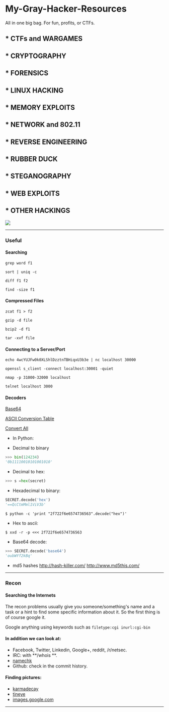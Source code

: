 # My-Gray-Hacker-Resources

All in one big bag. For fun, profits, or CTFs.


## * CTFs and WARGAMES
## * CRYPTOGRAPHY
## * FORENSICS
## * LINUX HACKING
## * MEMORY EXPLOITS
## * NETWORK and 802.11
## * REVERSE ENGINEERING
## * RUBBER DUCK
## * STEGANOGRAPHY
## * WEB EXPLOITS
## * OTHER HACKINGS




![](http://i.imgur.com/4WNqTJS.png)


---- 

### Useful

#### Searching
 
 
```
grep word f1
 
sort | uniq -c
 
diff f1 f2
 
find -size f1
```
 


 
#### Compressed Files
 
 
```
zcat f1 > f2
 
gzip -d file
 
bzip2 -d f1
 
tar -xvf file
```
 
 
 
#### Connecting to a Server/Port
 
```
echo 4wcYUJFw0k0XLShlDzztnTBHiqxU3b3e | nc localhost 30000
 
openssl s_client -connect localhost:30001 -quiet
 
nmap -p 31000-32000 localhost
 
telnet localhost 3000
```
 


#### Decoders

[Base64](http://www.base64decode.org)

[ASCII Conversion Table](http://defindit.com/ascii.html)

[Convert All](http://www.asciitohex.com/)


- In Python:

- Decimal to binary

```python
>>> bin(124234)
'0b11110010101001010'
```

- Decimal to hex:

```python
>>> s =hex(secret)
```

- Hexadecimal to binary:
```python
SECRET.decode('hex')
'==QcCtmMml1ViV3b'
```

```
$ python -c 'print "2f722f6e6574736563".decode("hex")'
```

- Hex to ascii:

```
$ xxd -r -p <<< 2f722f6e6574736563
```

- Base64 decode:

```python
>>> SECRET.decode('base64')
'oubWYf2kBq'
```

- md5 hashes
http://hash-killer.com/
http://www.md5this.com/

----



### Recon



#### Searching the Internets

The recon problems usually give you someone/something's name and a task or a hint to find some specific information about it. So the first thing is of course google it.

Google anything using keywords such as ```filetype:cgi inurl:cgi-bin```


#### In addition we can look at:

- Facebook, Twitter, Linkedin, Google+, reddit,  /r/netsec.
- IRC: with **/whois **.
- [namechk] 
- Github: check in the commit history.


#### Finding pictures:

- [karmadecay]
- [tineye]
- [images.google.com]



-----------------
[FireBug]: http://getfirebug.com/
[Burp Suite]: http://portswigger.net/burp/
[pngcheck]: http://www.libpng.org/pub/png/apps/pngcheck.html
[karmadecay]: http://karmadecay.com/
[tineye]:  https://www.tineye.com/
[images.google.com]: https://images.google.com/?gws_rd=ssl
[base64 decoding]: http://www.motobit.com/util/base64-decoder-encoder.asp
[subbrute.py]: https://github.com/SparkleHearts/subbrute
[pnginfo]: http://www.stillhq.com/pngtools/
[namechk]: http://namechk.com

